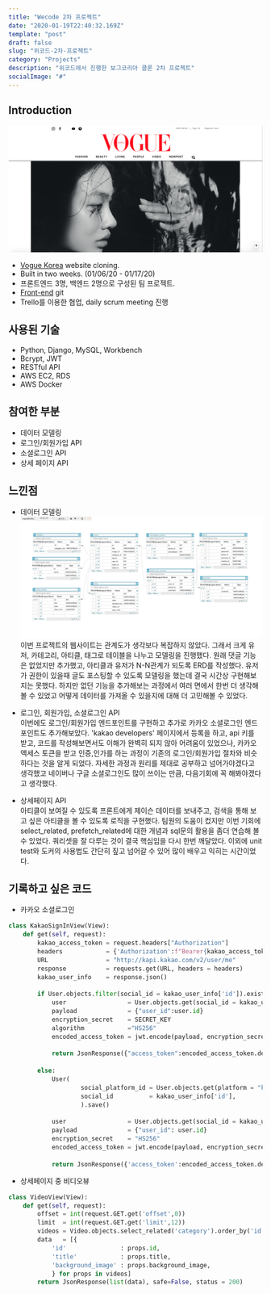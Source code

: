 ```yaml
---
title: "Wecode 2차 프로젝트"
date: "2020-01-19T22:40:32.169Z"
template: "post"
draft: false
slug: "위코드-2차-프로젝트"
category: "Projects"
description: "위코드에서 진행한 보그코리아 클론 2차 프로젝트"
socialImage: "#"
---
```


## Introduction   
![](/media/메인화면.png)
- [Vogue Korea](http://www.vogue.co.kr/) website cloning.
- Built in two weeks. (01/06/20 - 01/17/20)
- 프론트엔드 3명, 백엔드 2명으로 구성된 팀 프로젝트.
- [Front-end](https://github.com/wecode-bootcamp-korea/Vugue_frontend) git
- Trello를 이용한 협업, daily scrum meeting 진행

## 사용된 기술
- Python, Django, MySQL, Workbench
- Bcrypt, JWT
- RESTful API
- AWS EC2, RDS
- AWS Docker

## 참여한 부분
- 데이터 모델링
- 로그인/회원가입 API
- 소셜로그인 API
- 상세 페이지 API

## 느낀점   
- 데이터 모델링   
![](/media/vugue_erd.png)   
이번 프로젝트의 웹사이트는 관계도가 생각보다 복잡하지 않았다. 그래서 크게 유저, 카테고리, 아티클, 태그로 테이블을 나누고 모델링을 진행했다. 원래 댓글 기능은 없었지만 추가했고, 아티클과 유저가 N-N관계가 되도록 ERD를 작성했다. 유저가 권한이 있을때 글도 포스팅할 수 있도록 모델링을 했는데 결국 시간상 구현해보지는 못했다. 하지만 없던 기능을 추가해보는 과정에서 여러 면에서 한번 더 생각해 볼 수 있었고 어떻게 데이터를 가져올 수 있을지에 대해 더 고민해볼 수 있었다. 

- 로그인, 회원가입, 소셜로그인 API   
이번에도 로그인/회원가입 엔드포인트를 구현하고 추가로 카카오 소셜로그인 엔드포인트도 추가해보았다. 'kakao developers' 페이지에서 등록을 하고, api 키를 받고, 코드를 작성해보면서도 이해가 완벽히 되지 않아 어려움이 있었으나, 카카오 액세스 토큰을 받고 인증,인가를 하는 과정이 기존의 로그인/회원가입 절차와 비슷하다는 것을 알게 되었다. 자세한 과정과 원리를 제대로 공부하고 넘어가야겠다고 생각했고 네이버나 구글 소셜로그인도 많이 쓰이는 만큼, 다음기회에 꼭 해봐야겠다고 생각했다.   

- 상세페이지 API   
아티클이 보여질 수 있도록 프론트에게 제이슨 데이터를 보내주고, 검색을 통해 보고 싶은 아티클을 볼 수 있도록 로직을 구현했다. 팀원의 도움이 컸지만 이번 기회에 select_related, prefetch_related에 대한 개념과 sql문의 활용을 좀더 연습해 볼 수 있었다. 쿼리셋을 잘 다루는 것이 결국 핵심임을 다시 한번 깨달았다. 이외에 unit test와 도커의 사용법도 간단히 짚고 넘어갈 수 있어 많이 배우고 익히는 시간이었다.   

## 기록하고 싶은 코드    
- 카카오 소셜로그인   
```python
class KakaoSignInView(View):
    def get(self, request):
        kakao_access_token = request.headers["Authorization"]
        headers            = {'Authorization':f"Bearer{kakao_access_token}"}
        URL                = "http://kapi.kakao.com/v2/user/me"
        response           = requests.get(URL, headers = headers)
        kakao_user_info    = response.json()

        if User.objects.filter(social_id = kakao_user_info['id']).exists():
            user                 = User.objects.get(social_id = kakao_user_info['id'])
            payload              = {"user_id":user.id}
            encryption_secret    = SECRET_KEY
            algorithm            ="HS256"
            encoded_access_token = jwt.encode(payload, encryption_secret, algorithm = algorithm)
            
            return JsonResponse({"access_token":encoded_access_token.decode("utf-8")}, status = 200)
        
        else:
            User(
                    social_platform_id = User.objects.get(platform = "kakao").id,
                    social_id          = kakao_user_info['id'],
                    ).save()

            user                 = User.objects.get(social_id = kakao_user_info['id'])
            payload              = {"user_id": user.id}
            encryption_secret    = "HS256"
            encoded_access_token = jwt.encode(payload, encryption_secret, algorithm = algorithm)
            
            return JsonResponse({'access_token':encoded_access_token.decode('utf-8')}, status = 200)
```   

- 상세페이지 중 비디오뷰   
```python
class VideoView(View):
    def get(self, request):
        offset = int(request.GET.get('offset',0))
        limit  = int(request.GET.get('limit',12))
        videos = Video.objects.select_related('category').order_by('id')[offset * limit: (offset+1) * limit]
        data   = [{
            'id'               : props.id,
            'title'            : props.title,
            'background_image' : props.background_image,
            } for props in videos]
        return JsonResponse(list(data), safe=False, status = 200)
```





